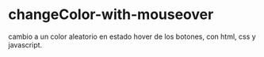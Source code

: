 # changeColor-with-mouseover
cambio a un color aleatorio en estado hover de los botones, con html, css y javascript.

